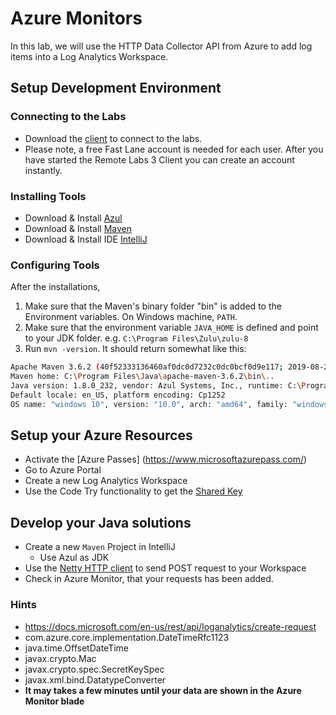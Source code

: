 # Azure Monitors

In this lab, we will use the HTTP Data Collector API from Azure to add log items into a Log Analytics Workspace.

## Setup Development Environment

### Connecting to the Labs
* Download the [client](https://remotelabs.io/rl3/download) to connect to the labs.
* Please note, a free Fast Lane account is needed for each user. After you have started the Remote Labs 3 Client you can create an account instantly.

### Installing Tools
* Download & Install [Azul](https://www.azul.com/downloads/azure-only/zulu/?&version=java-8-lts&architecture=x86-64-bit&package=jdk)
* Download & Install [Maven](https://maven.apache.org/download.cgi)
* Download & Install IDE [IntelliJ](https://www.jetbrains.com/idea/download/#section=windows)

### Configuring Tools
After the installations,
1. Make sure that the Maven's binary folder "bin" is added to the Environment variables.
   On Windows machine, `PATH`.
2. Make sure that the environment variable `JAVA_HOME` is defined and point to your JDK folder. e.g. `C:\Program Files\Zulu\zulu-8`
3. Run `mvn -version`. It should return somewhat like this:
```bash
Apache Maven 3.6.2 (40f52333136460af0dc0d7232c0dc0bcf0d9e117; 2019-08-27T17:06:16+02:00)
Maven home: C:\Program Files\Java\apache-maven-3.6.2\bin\..
Java version: 1.8.0_232, vendor: Azul Systems, Inc., runtime: C:\Program Files\Zulu\zulu-8\jre
Default locale: en_US, platform encoding: Cp1252
OS name: "windows 10", version: "10.0", arch: "amd64", family: "windows"
```

## Setup your Azure Resources
* Activate the [Azure Passes] (https://www.microsoftazurepass.com/)
* Go to Azure Portal
* Create a new Log Analytics Workspace
* Use the Code Try functionality to get the [Shared Key](https://docs.microsoft.com/en-us/rest/api/loganalytics/workspaces/getsharedkeys#code-try-0)

## Develop your Java solutions
* Create a new `Maven` Project in IntelliJ
  * Use Azul as JDK
* Use the [Netty HTTP client](https://azuresdkdocs.blob.core.windows.net/$web/java/azure-core-http-netty/1.0.0/index.html) to send POST request to your Workspace
* Check in Azure Monitor, that your requests has been added.

### Hints
* https://docs.microsoft.com/en-us/rest/api/loganalytics/create-request
* com.azure.core.implementation.DateTimeRfc1123
* java.time.OffsetDateTime
* javax.crypto.Mac
* javax.crypto.spec.SecretKeySpec
* javax.xml.bind.DatatypeConverter
* **It may takes a few minutes until your data are shown in the Azure Monitor blade**